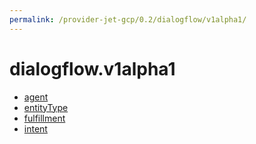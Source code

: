 ```yaml
---
permalink: /provider-jet-gcp/0.2/dialogflow/v1alpha1/
---
```


# dialogflow.v1alpha1



* [agent](agent.md)
* [entityType](entityType.md)
* [fulfillment](fulfillment.md)
* [intent](intent.md)